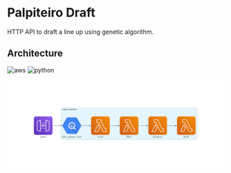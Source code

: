 # Palpiteiro Draft
HTTP API to draft a line up using genetic algorithm.

## Architecture
![aws](https://img.shields.io/badge/Amazon_AWS-FF9900?logo=amazonaws&logoColor=white)
![python](https://img.shields.io/badge/Python-FFD43B?logo=python&logoColor=blue)

![architecture](diagrams/architecture.png)